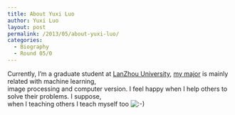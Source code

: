 ```yaml
---
title: About Yuxi Luo
author: Yuxi Luo
layout: post
permalink: /2013/05/about-yuxi-luo/
categories:
  - Biography
  - Round 05/0
---
```

<div>
  Currently, I&#8217;m a graduate student at <a title="LanZhou University" href="http://en.wikipedia.org/wiki/Lanzhou_University" target="_blank">LanZhou University</a>, <a title="my major" href="http://havef.github.io/" target="_blank">my major</a> is mainly related with machine learning,
</div>

<div>
  image processing and computer version. I feel happy when I help others to solve their problems. I suppose,
</div>

<div>
  when I teaching others I teach myself too <img src="http://localhost:8080/wp-includes/images/smilies/icon_smile.gif" alt=":-)" class="wp-smiley" />
</div>